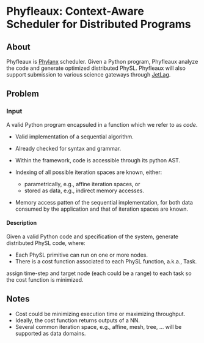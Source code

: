 <!-- 
Copyright (c) 2020 R. Tohid

Distributed under the Boost Software License, Version 1.0.(See accompanying
file LICENSE_1_0.txt or copy at http://www.boost.org/LICENSE_1_0.txt) 
-->

# Phyfleaux: Context-Aware Scheduler for Distributed Programs

## About
Phyfleaux is [Phylanx](github.com/stellar-group/phylanx) scheduler. Given a
Python program, Phyfleaux analyze the code and generate optimized distributed
PhySL. Phyfleaux will also support submission to various science gateways
through [JetLag](https://github.com/STEllAR-GROUP/JetLag.git).

## Problem

### Input
A valid Python program encapsuled in a function which we refer to as *code*.

* Valid implementation of a sequential algorithm.

* Already checked for syntax and grammar.

* Within the framework, code is accessible through its python AST.

* Indexing of all possible iteration spaces are known, either:
   * parametrically, e.g., affine iteration spaces, or
   * stored as data, e.g., indirect memory accesses.

* Memory access patten of the sequential implementation, for both data consumed
  by the application and that of iteration spaces are known.
   <!-- * It might be beneficial to assume the initial memory layout in 1-d. -->

#### Description
Given a valid Python code and specification of the system, generate distributed
PhySL code, where:
* Each PhySL primitive can run on one or more nodes.
* There is a cost function associated to each PhySL function, a.k.a., Task.

assign time-step and target node (each could be a range) to each task so the
cost function is minimized.

## Notes
* Cost could be minimizing execution time or maximizing throughput.
* Ideally, the cost function returns outputs of a NN.
* Several common iteration space, e.g., affine, mesh, tree, ... will be
  supported as data domains.
